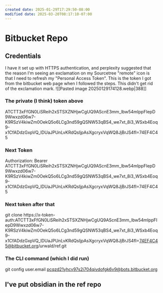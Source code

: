 ```yaml
---
created date: 2025-01-29T17:29:50-08:00
modified date: 2025-03-20T08:17:10-07:00
---
```


# Bitbucket Repo
## Credentials
I have it set up with HTTPS authentication, and perplexity suggested that the reason I'm seeing an exclamation on my Sourcetree "remote" icon is that I need to refresh my "Personal Access Token".  This is the token I got from the bitbucket web page when I followed the steps.  This didn't get rid of the exclamation mark.
![[Pasted image 20250129174128.webp|388]]
### The private (I think) token above
ATCTT3xFfGN0LiSReih2xSTSXZNHjwCgUQ9AScnE3mm_lbw54mIppFIepD9Wwxzd06w7-K9RSzV4kiwZm0OekQ5o6LCg3nd59gQSNW53qBS4_we7xt_8i3_WSxb4Eoq9-x1CfADdzGxpVQ_lDUaJPUnLvKRdQsIjpAsXgcryxVqWQ8JjBrJS4fI=74EF4C45
### Next Token
Authorization: Bearer ATCTT3xFfGN0LiSReih2xSTSXZNHjwCgUQ9AScnE3mm_lbw54mIppFIepD9Wwxzd06w7-K9RSzV4kiwZm0OekQ5o6LCg3nd59gQSNW53qBS4_we7xt_8i3_WSxb4Eoq9-x1CfADdzGxpVQ_lDUaJPUnLvKRdQsIjpAsXgcryxVqWQ8JjBrJS4fI=74EF4C45
### Next token after that
git clone https://x-token-auth:ATCTT3xFfGN0LiSReih2xSTSXZNHjwCgUQ9AScnE3mm_lbw54mIppFIepD9Wwxzd06w7-K9RSzV4kiwZm0OekQ5o6LCg3nd59gQSNW53qBS4_we7xt_8i3_WSxb4Eoq9-x1CfADdzGxpVQ_lDUaJPUnLvKRdQsIjpAsXgcryxVqWQ8JjBrJS4fI=74EF4C45@bitbucket.org/urwald/ref.git
### The CLI command (which I did run)
git config user.email pcqzd21yhcv97s2i704qivdofgk6v9@bots.bitbucket.org
## I've put obsidian in the ref repo

